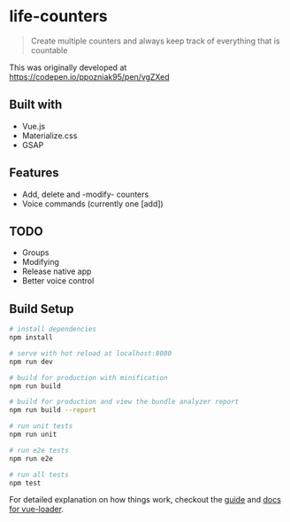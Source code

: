 # life-counters

> Create multiple counters and always keep track of everything that is countable

This was originally developed at https://codepen.io/ppozniak95/pen/vgZXed

## Built with
* Vue.js
* Materialize.css
* GSAP

## Features
* Add, delete and -modify- counters
* Voice commands (currently one [add])

## TODO
* Groups
* Modifying
* Release native app
* Better voice control

## Build Setup

``` bash
# install dependencies
npm install

# serve with hot reload at localhost:8080
npm run dev

# build for production with minification
npm run build

# build for production and view the bundle analyzer report
npm run build --report

# run unit tests
npm run unit

# run e2e tests
npm run e2e

# run all tests
npm test
```

For detailed explanation on how things work, checkout the [guide](http://vuejs-templates.github.io/webpack/) and [docs for vue-loader](http://vuejs.github.io/vue-loader).
